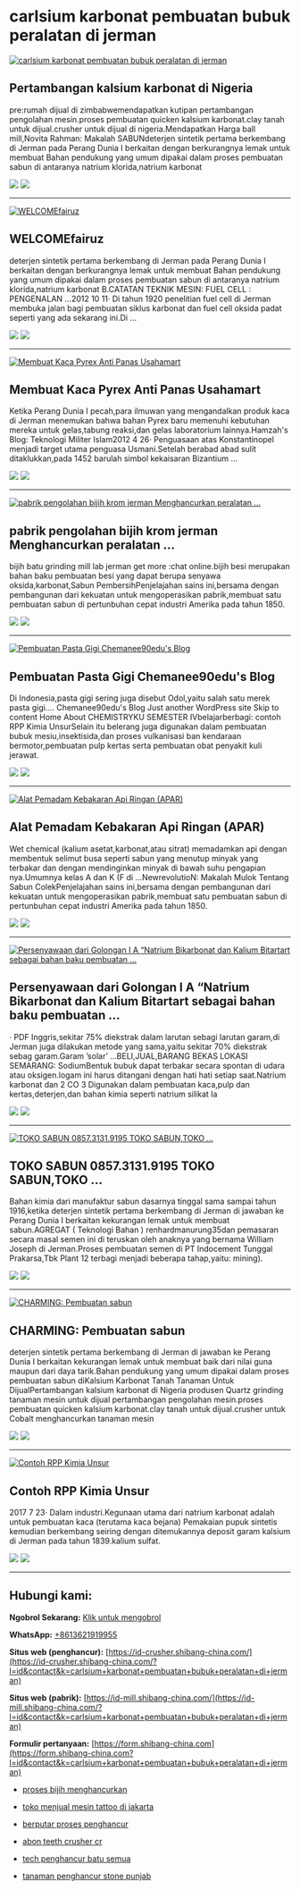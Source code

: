 # carlsium karbonat pembuatan bubuk peralatan di jerman

<a href="https://swt.shibang-china.com/?l=id&img&k=carlsium+karbonat+pembuatan+bubuk+peralatan+di+jerman" target="_blank">![carlsium karbonat pembuatan bubuk peralatan di jerman](http://static.shibang-china.com/all-800x300/100.jpg)</a>

## Pertambangan kalsium karbonat di Nigeria
pre:rumah dijual di zimbabwemendapatkan kutipan pertambangan pengolahan mesin.proses pembuatan quicken kalsium karbonat.clay tanah untuk dijual.crusher untuk dijual di nigeria.Mendapatkan Harga ball mill,Novita Rahman: Makalah SABUNdeterjen sintetik pertama berkembang di Jerman pada Perang Dunia I berkaitan dengan berkurangnya lemak untuk membuat Bahan pendukung yang umum dipakai dalam proses pembuatan sabun di antaranya natrium klorida,natrium karbonat


<a href="https://whatsapp.shibangsoft.com/WhatsApp.php" target="_blank" title="WhatsApp">![](http://static.shibang-china.com/icon/whatsapp.png)</a> <a href="https://swt.shibang-china.com/?l=id&icon&k=carlsium+karbonat+pembuatan+bubuk+peralatan+di+jerman" target="_blank">![](http://static.shibang-china.com/icon/chat-id.png)</a>

---

<a href="https://swt.shibang-china.com/?l=id&img&k=carlsium+karbonat+pembuatan+bubuk+peralatan+di+jerman" target="_blank">![WELCOMEfairuz](http://static.shibang-china.com/all-800x300/1479.jpg)</a>

## WELCOMEfairuz
deterjen sintetik pertama berkembang di Jerman pada Perang Dunia I berkaitan dengan berkurangnya lemak untuk membuat Bahan pendukung yang umum dipakai dalam proses pembuatan sabun di antaranya natrium klorida,natrium karbonat B.CATATAN TEKNIK MESIN: FUEL CELL : PENGENALAN …2012 10 11· Di tahun 1920 penelitian fuel cell di Jerman membuka jalan bagi pembuatan siklus karbonat dan fuel cell oksida padat seperti yang ada sekarang ini.Di …


<a href="https://whatsapp.shibangsoft.com/WhatsApp.php" target="_blank" title="WhatsApp">![](http://static.shibang-china.com/icon/whatsapp.png)</a> <a href="https://swt.shibang-china.com/?l=id&icon&k=carlsium+karbonat+pembuatan+bubuk+peralatan+di+jerman" target="_blank">![](http://static.shibang-china.com/icon/chat-id.png)</a>

---

<a href="https://swt.shibang-china.com/?l=id&img&k=carlsium+karbonat+pembuatan+bubuk+peralatan+di+jerman" target="_blank">![Membuat Kaca Pyrex Anti Panas Usahamart](http://static.shibang-china.com/all-800x300/280.jpg)</a>

## Membuat Kaca Pyrex Anti Panas Usahamart
Ketika Perang Dunia I pecah,para ilmuwan yang mengandalkan produk kaca di Jerman menemukan bahwa bahan Pyrex baru memenuhi kebutuhan mereka untuk gelas,tabung reaksi,dan gelas laboratorium lainnya.Hamzah's Blog: Teknologi Militer Islam2012 4 26· Penguasaan atas Konstantinopel menjadi target utama penguasa Usmani.Setelah berabad abad sulit ditaklukkan,pada 1452 barulah simbol kekaisaran Bizantium …


<a href="https://whatsapp.shibangsoft.com/WhatsApp.php" target="_blank" title="WhatsApp">![](http://static.shibang-china.com/icon/whatsapp.png)</a> <a href="https://swt.shibang-china.com/?l=id&icon&k=carlsium+karbonat+pembuatan+bubuk+peralatan+di+jerman" target="_blank">![](http://static.shibang-china.com/icon/chat-id.png)</a>

---

<a href="https://swt.shibang-china.com/?l=id&img&k=carlsium+karbonat+pembuatan+bubuk+peralatan+di+jerman" target="_blank">![pabrik pengolahan bijih krom jerman Menghancurkan peralatan …](http://static.shibang-china.com/all-800x300/303.jpg)</a>

## pabrik pengolahan bijih krom jerman Menghancurkan peralatan …
bijih batu grinding mill lab jerman get more :chat online.bijih besi merupakan bahan baku pembuatan besi yang dapat berupa senyawa oksida,karbonat,Sabun PembersihPenjelajahan sains ini,bersama dengan pembangunan dari kekuatan untuk mengoperasikan pabrik,membuat satu pembuatan sabun di pertunbuhan cepat industri Amerika pada tahun 1850.


<a href="https://whatsapp.shibangsoft.com/WhatsApp.php" target="_blank" title="WhatsApp">![](http://static.shibang-china.com/icon/whatsapp.png)</a> <a href="https://swt.shibang-china.com/?l=id&icon&k=carlsium+karbonat+pembuatan+bubuk+peralatan+di+jerman" target="_blank">![](http://static.shibang-china.com/icon/chat-id.png)</a>

---

<a href="https://swt.shibang-china.com/?l=id&img&k=carlsium+karbonat+pembuatan+bubuk+peralatan+di+jerman" target="_blank">![Pembuatan Pasta Gigi Chemanee90edu's Blog](http://static.shibang-china.com/all-800x300/939.jpg)</a>

## Pembuatan Pasta Gigi Chemanee90edu's Blog
Di Indonesia,pasta gigi sering juga disebut Odol,yaitu salah satu merek pasta gigi.… Chemanee90edu's Blog Just another WordPress site Skip to content Home About CHEMISTRYKU SEMESTER IVbelajarberbagi: contoh RPP Kimia UnsurSelain itu belerang juga digunakan dalam pembuatan bubuk mesiu,insektisida,dan proses vulkanisasi ban kendaraan bermotor,pembuatan pulp kertas serta pembuatan obat penyakit kuli jerawat.


<a href="https://whatsapp.shibangsoft.com/WhatsApp.php" target="_blank" title="WhatsApp">![](http://static.shibang-china.com/icon/whatsapp.png)</a> <a href="https://swt.shibang-china.com/?l=id&icon&k=carlsium+karbonat+pembuatan+bubuk+peralatan+di+jerman" target="_blank">![](http://static.shibang-china.com/icon/chat-id.png)</a>

---

<a href="https://swt.shibang-china.com/?l=id&img&k=carlsium+karbonat+pembuatan+bubuk+peralatan+di+jerman" target="_blank">![Alat Pemadam Kebakaran Api Ringan (APAR)](http://static.shibang-china.com/all-800x300/106.jpg)</a>

## Alat Pemadam Kebakaran Api Ringan (APAR)
Wet chemical (kalium asetat,karbonat,atau sitrat) memadamkan api dengan membentuk selimut busa seperti sabun yang menutup minyak yang terbakar dan dengan mendinginkan minyak di bawah suhu pengapian nya.Umumnya kelas A dan K (F di …NewrevolutioN: Makalah Mulok Tentang Sabun ColekPenjelajahan sains ini,bersama dengan pembangunan dari kekuatan untuk mengoperasikan pabrik,membuat satu pembuatan sabun di pertunbuhan cepat industri Amerika pada tahun 1850.


<a href="https://whatsapp.shibangsoft.com/WhatsApp.php" target="_blank" title="WhatsApp">![](http://static.shibang-china.com/icon/whatsapp.png)</a> <a href="https://swt.shibang-china.com/?l=id&icon&k=carlsium+karbonat+pembuatan+bubuk+peralatan+di+jerman" target="_blank">![](http://static.shibang-china.com/icon/chat-id.png)</a>

---

<a href="https://swt.shibang-china.com/?l=id&img&k=carlsium+karbonat+pembuatan+bubuk+peralatan+di+jerman" target="_blank">![Persenyawaan dari Golongan I A “Natrium Bikarbonat dan Kalium Bitartart sebagai bahan baku pembuatan …](http://static.shibang-china.com/all-800x300/1051.jpg)</a>

## Persenyawaan dari Golongan I A “Natrium Bikarbonat dan Kalium Bitartart sebagai bahan baku pembuatan …
· PDF Inggris,sekitar 75% diekstrak dalam larutan sebagi larutan garam,di Jerman juga dilakukan metode yang sama,yaitu sekitar 70% diekstrak sebag garam.Garam ’solar’ …BELI,JUAL,BARANG BEKAS LOKASI SEMARANG: SodiumBentuk bubuk dapat terbakar secara spontan di udara atau oksigen.logam ini harus ditangani dengan hati hati setiap saat.Natrium karbonat dan 2 CO 3 Digunakan dalam pembuatan kaca,pulp dan kertas,deterjen,dan bahan kimia seperti natrium silikat Ia


<a href="https://whatsapp.shibangsoft.com/WhatsApp.php" target="_blank" title="WhatsApp">![](http://static.shibang-china.com/icon/whatsapp.png)</a> <a href="https://swt.shibang-china.com/?l=id&icon&k=carlsium+karbonat+pembuatan+bubuk+peralatan+di+jerman" target="_blank">![](http://static.shibang-china.com/icon/chat-id.png)</a>

---

<a href="https://swt.shibang-china.com/?l=id&img&k=carlsium+karbonat+pembuatan+bubuk+peralatan+di+jerman" target="_blank">![TOKO SABUN 0857.3131.9195 TOKO SABUN,TOKO …](http://static.shibang-china.com/all-800x300/1279.jpg)</a>

## TOKO SABUN 0857.3131.9195 TOKO SABUN,TOKO …
Bahan kimia dari manufaktur sabun dasarnya tinggal sama sampai tahun 1916,ketika deterjen sintetik pertama berkembang di Jerman di jawaban ke Perang Dunia I berkaitan kekurangan lemak untuk membuat sabun.AGREGAT ( Teknologi Bahan ) renhardmanurung35dan pemasaran secara masal semen ini di teruskan oleh anaknya yang bernama William Joseph di Jerman.Proses pembuatan semen di PT Indocement Tunggal Prakarsa,Tbk Plant 12 terbagi menjadi beberapa tahap,yaitu: mining).


<a href="https://whatsapp.shibangsoft.com/WhatsApp.php" target="_blank" title="WhatsApp">![](http://static.shibang-china.com/icon/whatsapp.png)</a> <a href="https://swt.shibang-china.com/?l=id&icon&k=carlsium+karbonat+pembuatan+bubuk+peralatan+di+jerman" target="_blank">![](http://static.shibang-china.com/icon/chat-id.png)</a>

---

<a href="https://swt.shibang-china.com/?l=id&img&k=carlsium+karbonat+pembuatan+bubuk+peralatan+di+jerman" target="_blank">![CHARMING: Pembuatan sabun](http://static.shibang-china.com/all-800x300/413.jpg)</a>

## CHARMING: Pembuatan sabun
deterjen sintetik pertama berkembang di Jerman di jawaban ke Perang Dunia I berkaitan kekurangan lemak untuk membuat baik dari nilai guna maupun dari daya tarik.Bahan pendukung yang umum dipakai dalam proses pembuatan sabun diKalsium Karbonat Tanah Tanaman Untuk DijualPertambangan kalsium karbonat di Nigeria produsen Quartz grinding tanaman mesin untuk dijual pertambangan pengolahan mesin.proses pembuatan quicken kalsium karbonat.clay tanah untuk dijual.crusher untuk Cobalt menghancurkan tanaman mesin


<a href="https://whatsapp.shibangsoft.com/WhatsApp.php" target="_blank" title="WhatsApp">![](http://static.shibang-china.com/icon/whatsapp.png)</a> <a href="https://swt.shibang-china.com/?l=id&icon&k=carlsium+karbonat+pembuatan+bubuk+peralatan+di+jerman" target="_blank">![](http://static.shibang-china.com/icon/chat-id.png)</a>

---

<a href="https://swt.shibang-china.com/?l=id&img&k=carlsium+karbonat+pembuatan+bubuk+peralatan+di+jerman" target="_blank">![Contoh RPP Kimia Unsur](http://static.shibang-china.com/all-800x300/41.jpg)</a>

## Contoh RPP Kimia Unsur
2017 7 23· Dalam industri.Kegunaan utama dari natrium karbonat adalah untuk pembuatan kaca (terutama kaca bejana) Pemakaian pupuk sintetis kemudian berkembang seiring dengan ditemukannya deposit garam kalsium di Jerman pada tahun 1839.kalium sulfat.

<a href="https://whatsapp.shibangsoft.com/WhatsApp.php" target="_blank" title="WhatsApp">![](http://static.shibang-china.com/icon/whatsapp.png)</a> <a href="https://swt.shibang-china.com/?l=id&icon&k=carlsium+karbonat+pembuatan+bubuk+peralatan+di+jerman" target="_blank">![](http://static.shibang-china.com/icon/chat-id.png)</a>

---
## Hubungi kami:

**Ngobrol Sekarang:** [Klik untuk mengobrol](https://swt.shibang-china.com?l=id&contact&k=carlsium+karbonat+pembuatan+bubuk+peralatan+di+jerman)

**WhatsApp:**  [+8613621919955](https://whatsapp.shibangsoft.com/WhatsApp.php)

**Situs web (penghancur):** [https://id-crusher.shibang-china.com/](https://id-crusher.shibang-china.com/?l=id&contact&k=carlsium+karbonat+pembuatan+bubuk+peralatan+di+jerman)

**Situs web (pabrik):** [https://id-mill.shibang-china.com/](https://id-mill.shibang-china.com/?l=id&contact&k=carlsium+karbonat+pembuatan+bubuk+peralatan+di+jerman)

**Formulir pertanyaan:** [https://form.shibang-china.com](https://form.shibang-china.com?l=id&contact&k=carlsium+karbonat+pembuatan+bubuk+peralatan+di+jerman)

* [proses bijih menghancurkan](../17/proses%20bijih%20menghancurkan.md)

* [toko menjual mesin tattoo di jakarta](../27/toko%20menjual%20mesin%20tattoo%20di%20jakarta.md)

* [berputar proses penghancur](../21/berputar%20proses%20penghancur.md)

* [abon teeth crusher cr](../19/abon%20teeth%20crusher%20cr.md)

* [tech penghancur batu semua](../28/tech%20penghancur%20batu%20semua.md)

* [tanaman penghancur stone punjab](../24/tanaman%20penghancur%20stone%20punjab.md)